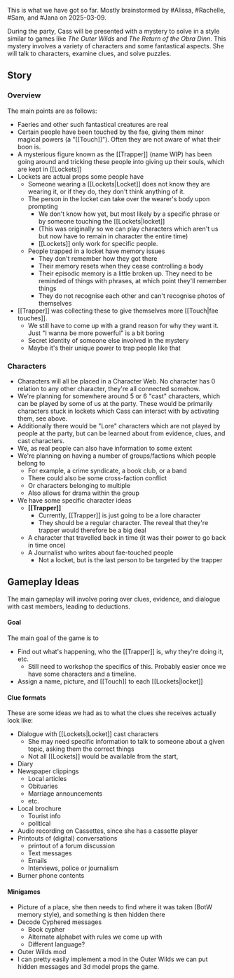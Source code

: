 This is what we have got so far. Mostly brainstormed by #Alissa, #Rachelle, #Sam,  and #Jana on 2025-03-09. 

During the party, Cass will be presented with a mystery to solve in a style similar to games like *The Outer Wilds* and *The Return of the Obra Dinn*. This mystery involves a variety of characters and some fantastical aspects. She will talk to characters, examine clues, and solve puzzles. 

## Story
### Overview
The main points are as follows:
- Faeries and other such fantastical creatures are real
- Certain people have been touched by the fae, giving them minor magical powers (a "[[Touch]]"). Often they are not aware of what their boon is. 
- A mysterious figure known as the [[Trapper]] (name WIP) has been going around and tricking these people into giving up their souls, which are kept in [[Lockets]]
- Lockets are actual props some people have
	- Someone wearing a [[Lockets|Locket]] does not know they are wearing it, or if they do, they don't think anything of it. 
	- The person in the locket can take over the wearer's body upon prompting 
		- We don't know how yet, but most likely by a specific phrase or by someone touching the [[Lockets|locket]]
		- (This was originally so we can play characters which aren't us but now have to remain in character the entire time)
		- [[Lockets]] only work for specific people. 
	- People trapped in a locket have memory issues
		- They don't remember how they got there
		- Their memory resets when they cease controlling a body
		- Their episodic memory is a little broken up. They need to be reminded of things with phrases, at which point they'll remember things
		- They do not recognise each other and can't recognise photos of themselves
- [[Trapper]] was collecting these to give themselves more [[Touch|fae touches]]. 
	- We still have to come up with a grand reason for why they want it. Just "I wanna be more powerful" is a bit boring
	- Secret identity of someone else involved in the mystery 
	- Maybe it's their unique power to trap people like that

### Characters
- Characters will all be placed in a Character Web. No character has 0 relation to any other character, they're all connected somehow. 
- We're planning for somewhere around 5 or 6 "cast" characters, which can be played by some of us at the party. These would be primarily characters stuck in lockets which Cass can interact with by activating them, see above.
- Additionally there would be "Lore" characters which are not played by people at the party, but can be learned about from evidence, clues, and cast characters. 
- We, as real people can also have information to some extent
- We're planning on having a number of groups/factions which people belong to
	- For example, a crime syndicate, a book club, or a band
	- There could also be some cross-faction conflict
	- Or characters belonging to multiple
	- Also allows for drama within the group
- We have some specific character ideas 
	- **[[Trapper]]**
		- Currently, [[Trapper]] is just going to be a lore character 
		- They should be a regular character. The reveal that they're trapper would therefore be a big deal
	- A character that travelled back in time (it was their power to go back in time once)
	- A Journalist who writes about fae-touched people
		- Not a locket, but is the last person to be targeted by the trapper

## Gameplay Ideas
The main gameplay will involve poring over clues, evidence, and dialogue with cast members, leading to deductions. 
#### Goal
The main goal of the game is to 
- Find out what's happening, who the [[Trapper]] is, why they're doing it, etc. 
	- Still need to workshop the specifics of this. Probably easier once we have some characters and a timeline.
- Assign a name, picture, and [[Touch]] to each [[Lockets|locket]]

#### Clue formats
These are some ideas we had as to what the clues she receives actually look like:
- Dialogue with [[Lockets|Locket]] cast characters
	- She may need specific information to talk to someone about a given topic, asking them the correct things
	- Not all [[Lockets]] would be available from the start, 
- Diary
- Newspaper clippings
	- Local articles
	- Obituaries
	- Marriage announcements 
	- etc.
- Local brochure
	- Tourist info
	- political
- Audio recording on Cassettes, since she has a cassette player
- Printouts of (digital) conversations
	- printout of a forum discussion
	- Text messages
	- Emails
	- Interviews, police or journalism
- Burner phone contents
#### Minigames
- Picture of a place, she then needs to find where it was taken (BotW memory style), and something is then hidden there
-  Decode Cyphered messages
	- Book cypher
	- Alternate alphabet with rules we come up with
	- Different language?
- Outer Wilds mod
- I can pretty easily implement a mod in the Outer Wilds we can put hidden messages and 3d model props the game.

